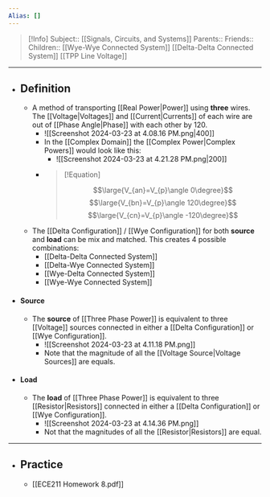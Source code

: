 ```yaml
---
Alias: []
---
```

> [!Info]
> Subject:: [[Signals, Circuits, and Systems]]
> Parents:: 
> Friends:: 
> Children:: [[Wye-Wye Connected System]] [[Delta-Delta Connected System]] [[TPP Line Voltage]]
---
- ## Definition
	- A method of transporting [[Real Power|Power]] using **three** wires. The [[Voltage|Voltages]] and [[Current|Currents]] of each wire are out of [[Phase Angle|Phase]] with each other by $120$.
		- ![[Screenshot 2024-03-23 at 4.08.16 PM.png|400]]
		- In the [[Complex Domain]] the [[Complex Power|Complex Powers]] would look like this:
			- ![[Screenshot 2024-03-23 at 4.21.28 PM.png|200]]
		- > [!Equation]
		  > 
		  > $$\large{V_{an}=V_{p}\angle 0\degree}$$
		  > $$\large{V_{bn}=V_{p}\angle 120\degree}$$
		  > $$\large{V_{cn}=V_{p}\angle -120\degree}$$
	- The [[Delta Configuration]] / [[Wye Configuration]] for both **source** and **load** can be mix and matched. This creates $4$ possible combinations:
		- [[Delta-Delta Connected System]]
		- [[Delta-Wye Connected System]]
		- [[Wye-Delta Connected System]]
		- [[Wye-Wye Connected System]]
- #### Source
	- The **source** of [[Three Phase Power]] is equivalent to three [[Voltage]] sources connected in either a [[Delta Configuration]] or [[Wye Configuration]].
		-  ![[Screenshot 2024-03-23 at 4.11.18 PM.png]]
		- Note that the magnitude of all the [[Voltage Source|Voltage Sources]] are equals.
- #### Load
	- The **load** of [[Three Phase Power]] is equivalent to three [[Resistor|Resistors]] connected in either a [[Delta Configuration]] or [[Wye Configuration]].
		- ![[Screenshot 2024-03-23 at 4.14.36 PM.png]]
		- Not that the magnitudes of all the [[Resistor|Resistors]] are equal.
---
- ## Practice
	- [[ECE211 Homework 8.pdf]]